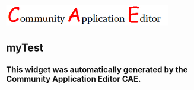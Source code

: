 ![CAE](https://github.com/cae-test/frontendComponent-myTest/blob/gh-pages/img/logo.png)  

myTest
===================


This widget was automatically generated by the Community Application Editor CAE.  
---------------
